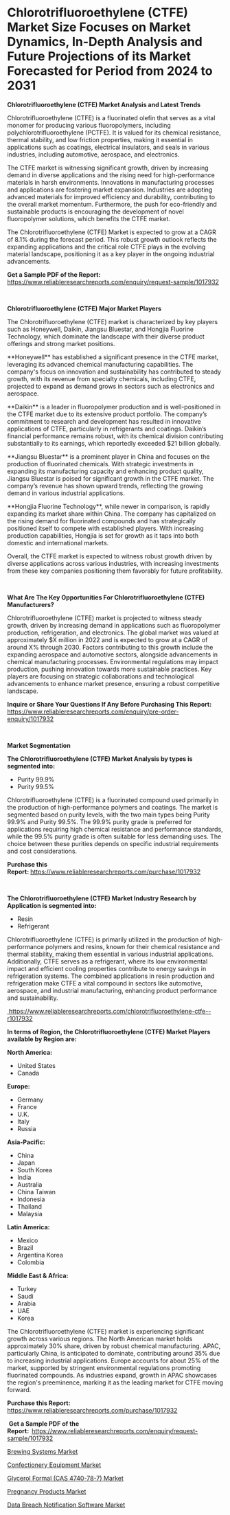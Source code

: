 <p><h1>Chlorotrifluoroethylene (CTFE) Market Size Focuses on Market Dynamics, In-Depth Analysis and Future Projections of its Market Forecasted for Period from 2024 to 2031</h1></p><p><strong>Chlorotrifluoroethylene (CTFE) Market Analysis and Latest Trends</strong></p>
<p><p>Chlorotrifluoroethylene (CTFE) is a fluorinated olefin that serves as a vital monomer for producing various fluoropolymers, including polychlorotrifluoroethylene (PCTFE). It is valued for its chemical resistance, thermal stability, and low friction properties, making it essential in applications such as coatings, electrical insulators, and seals in various industries, including automotive, aerospace, and electronics.</p><p>The CTFE market is witnessing significant growth, driven by increasing demand in diverse applications and the rising need for high-performance materials in harsh environments. Innovations in manufacturing processes and applications are fostering market expansion. Industries are adopting advanced materials for improved efficiency and durability, contributing to the overall market momentum. Furthermore, the push for eco-friendly and sustainable products is encouraging the development of novel fluoropolymer solutions, which benefits the CTFE market.</p><p>The Chlorotrifluoroethylene (CTFE) Market is expected to grow at a CAGR of 8.1% during the forecast period. This robust growth outlook reflects the expanding applications and the critical role CTFE plays in the evolving material landscape, positioning it as a key player in the ongoing industrial advancements.</p></p>
<p><strong>Get a Sample PDF of the Report:&nbsp;</strong> <a href="https://www.reliableresearchreports.com/enquiry/request-sample/1017932">https://www.reliableresearchreports.com/enquiry/request-sample/1017932</a></p>
<p>&nbsp;</p>
<p><strong>Chlorotrifluoroethylene (CTFE) Major Market Players</strong></p>
<p><p>The Chlorotrifluoroethylene (CTFE) market is characterized by key players such as Honeywell, Daikin, Jiangsu Bluestar, and Hongjia Fluorine Technology, which dominate the landscape with their diverse product offerings and strong market positions.</p><p>**Honeywell** has established a significant presence in the CTFE market, leveraging its advanced chemical manufacturing capabilities. The company's focus on innovation and sustainability has contributed to steady growth, with its revenue from specialty chemicals, including CTFE, projected to expand as demand grows in sectors such as electronics and aerospace.</p><p>**Daikin** is a leader in fluoropolymer production and is well-positioned in the CTFE market due to its extensive product portfolio. The company’s commitment to research and development has resulted in innovative applications of CTFE, particularly in refrigerants and coatings. Daikin’s financial performance remains robust, with its chemical division contributing substantially to its earnings, which reportedly exceeded $21 billion globally.</p><p>**Jiangsu Bluestar** is a prominent player in China and focuses on the production of fluorinated chemicals. With strategic investments in expanding its manufacturing capacity and enhancing product quality, Jiangsu Bluestar is poised for significant growth in the CTFE market. The company’s revenue has shown upward trends, reflecting the growing demand in various industrial applications.</p><p>**Hongjia Fluorine Technology**, while newer in comparison, is rapidly expanding its market share within China. The company has capitalized on the rising demand for fluorinated compounds and has strategically positioned itself to compete with established players. With increasing production capabilities, Hongjia is set for growth as it taps into both domestic and international markets.</p><p>Overall, the CTFE market is expected to witness robust growth driven by diverse applications across various industries, with increasing investments from these key companies positioning them favorably for future profitability.</p></p>
<p>&nbsp;</p>
<p><strong>What Are The Key Opportunities For Chlorotrifluoroethylene (CTFE) Manufacturers?</strong></p>
<p><p>Chlorotrifluoroethylene (CTFE) market is projected to witness steady growth, driven by increasing demand in applications such as fluoropolymer production, refrigeration, and electronics. The global market was valued at approximately $X million in 2022 and is expected to grow at a CAGR of around X% through 2030. Factors contributing to this growth include the expanding aerospace and automotive sectors, alongside advancements in chemical manufacturing processes. Environmental regulations may impact production, pushing innovation towards more sustainable practices. Key players are focusing on strategic collaborations and technological advancements to enhance market presence, ensuring a robust competitive landscape.</p></p>
<p><strong>Inquire or Share Your Questions If Any Before Purchasing This Report:</strong> <a href="https://www.reliableresearchreports.com/enquiry/pre-order-enquiry/1017932">https://www.reliableresearchreports.com/enquiry/pre-order-enquiry/1017932</a></p>
<p>&nbsp;</p>
<p><strong>Market Segmentation</strong></p>
<p><strong>The Chlorotrifluoroethylene (CTFE) Market Analysis by types is segmented into:</strong></p>
<p><ul><li>Purity 99.9%</li><li>Purity 99.5%</li></ul></p>
<p><p>Chlorotrifluoroethylene (CTFE) is a fluorinated compound used primarily in the production of high-performance polymers and coatings. The market is segmented based on purity levels, with the two main types being Purity 99.9% and Purity 99.5%. The 99.9% purity grade is preferred for applications requiring high chemical resistance and performance standards, while the 99.5% purity grade is often suitable for less demanding uses. The choice between these purities depends on specific industrial requirements and cost considerations.</p></p>
<p><strong>Purchase this Report:&nbsp;</strong><a href="https://www.reliableresearchreports.com/purchase/1017932">https://www.reliableresearchreports.com/purchase/1017932</a></p>
<p>&nbsp;</p>
<p><strong>The Chlorotrifluoroethylene (CTFE) Market Industry Research by Application is segmented into:</strong></p>
<p><ul><li>Resin</li><li>Refrigerant</li></ul></p>
<p><p>Chlorotrifluoroethylene (CTFE) is primarily utilized in the production of high-performance polymers and resins, known for their chemical resistance and thermal stability, making them essential in various industrial applications. Additionally, CTFE serves as a refrigerant, where its low environmental impact and efficient cooling properties contribute to energy savings in refrigeration systems. The combined applications in resin production and refrigeration make CTFE a vital compound in sectors like automotive, aerospace, and industrial manufacturing, enhancing product performance and sustainability.</p></p>
<p><a href="https://www.reliableresearchreports.com/chlorotrifluoroethylene-ctfe--r1017932">&nbsp;https://www.reliableresearchreports.com/chlorotrifluoroethylene-ctfe--r1017932</a></p>
<p><strong>In terms of Region, the Chlorotrifluoroethylene (CTFE) Market Players available by Region are:</strong></p>
<p>
    <p> <strong> North America: </strong>
        <ul>
            <li>United States</li>
            <li>Canada</li>
        </ul>
        </p> 
    <p> <strong> Europe: </strong>
        <ul>
            <li>Germany</li>
            <li>France</li>
            <li>U.K.</li>
            <li>Italy</li>
            <li>Russia</li>
        </ul>
        </p> 
    <p> <strong> Asia-Pacific: </strong>
        <ul>
            <li>China</li>
            <li>Japan</li>
            <li>South Korea</li>
            <li>India</li>
            <li>Australia</li>
            <li>China Taiwan</li>
            <li>Indonesia</li>
            <li>Thailand</li>
            <li>Malaysia</li>
        </ul>
        </p> 
    <p> <strong> Latin America: </strong>
        <ul>
            <li>Mexico</li>
            <li>Brazil</li>
            <li>Argentina Korea</li>
            <li>Colombia</li>
        </ul>
        </p> 
    <p> <strong> Middle East & Africa: </strong>
        <ul>
            <li>Turkey</li>
            <li>Saudi</li>
            <li>Arabia</li>
            <li>UAE</li>
            <li>Korea</li>
        </ul>
    </p>
    </p>
<p><p>The Chlorotrifluoroethylene (CTFE) market is experiencing significant growth across various regions. The North American market holds approximately 30% share, driven by robust chemical manufacturing. APAC, particularly China, is anticipated to dominate, contributing around 35% due to increasing industrial applications. Europe accounts for about 25% of the market, supported by stringent environmental regulations promoting fluorinated compounds. As industries expand, growth in APAC showcases the region's preeminence, marking it as the leading market for CTFE moving forward.</p></p>
<p><strong>Purchase this Report: </strong><a href="https://www.reliableresearchreports.com/purchase/1017932">https://www.reliableresearchreports.com/purchase/1017932</a></p>
<p>&nbsp;<strong>Get a Sample PDF of the Report:&nbsp;&nbsp;</strong><a href="https://www.reliableresearchreports.com/enquiry/request-sample/1017932">https://www.reliableresearchreports.com/enquiry/request-sample/1017932</a></p>
<p><strong></strong></p>
<p><p><a href="https://medium.com/@joe.tucker3457/the-market-study-covers-the-brewing-systems-market-across-various-segments-8107e0b8a8e0">Brewing Systems Market</a></p><p><a href="https://medium.com/@joe.tucker3457/in-the-confectionery-equipment-market-the-main-focus-is-on-keeping-costs-low-and-getting-the-e73a93cf4820?postPublishedType=initial">Confectionery Equipment Market</a></p><p><a href="https://github.com/lambertr3e8v/Market-Research-Report-List-1/blob/main/glycerol-formal-cas-4740-78-7-market.md">Glycerol Formal (CAS 4740-78-7) Market</a></p><p><a href="https://github.com/CarolynWatkins697/Market-Research-Report-List-1/blob/main/pregnancy-products-market.md">Pregnancy Products Market</a></p><p><a href="https://www.linkedin.com/pulse/data-breach-notification-software-market-size-growth-kxanf?trackingId=Bu%2FA9beZSai6m5%2Bcyf0KnA%3D%3D">Data Breach Notification Software Market</a></p></p>